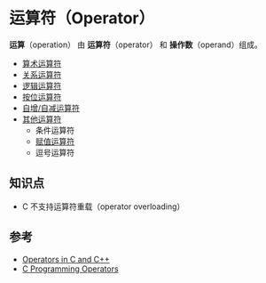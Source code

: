 # 运算符（Operator）

**运算**（operation） 由 **运算符**（operator） 和 **操作数**（operand）组成。

* [算术运算符](arithmetic-opr.md)
* [关系运算符](relational-opr.md)
* [逻辑运算符](logical-opr.md)
* [按位运算符](bitwise-opr.md)
* [自增/自减运算符](self.md)
* [其他运算符](other.md)
  * 条件运算符
  * [赋值运算符](assignment-opr.md)
  * 逗号运算符

## 知识点

* C 不支持运算符重载（operator overloading）

## 参考

* [Operators in C and C++](https://en.wikipedia.org/wiki/Operators_in_C_and_C%2B%2B)
* [C Programming Operators](https://www.programiz.com/c-programming/c-operators)